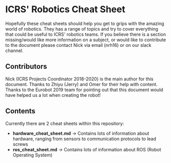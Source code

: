# ICRS' Robotics Cheat Sheet

Hopefully these cheat sheets should help you get to grips with the amazing world of robotics. They has a range of topics and try to cover everything that could be useful to ICRS' robotics teams. If you believe there is a section missing/would like more information on a subject, or would like to contribute to the document please contact Nick via email (nrh16) or on our slack channel.

## Contributors

Nick (ICRS Projects Coordinator 2018-2020) is the main author for this document. Thanks to Zhiyu (Jerry) and Omer for their help with content. Thanks to the Eurobot 2019 team for pointing out that this document would have helped us a lot when creating the robot!

## Contents
Currently there are 2 cheat sheets within this repository:
 - **hardware_cheat_sheet.md** -> Contains lots of information about hardware, ranging from sensors to communication protocols to lead screws
 - **ros_cheat_sheet.md** -> Contains lots of information about ROS (Robot Operating System)
